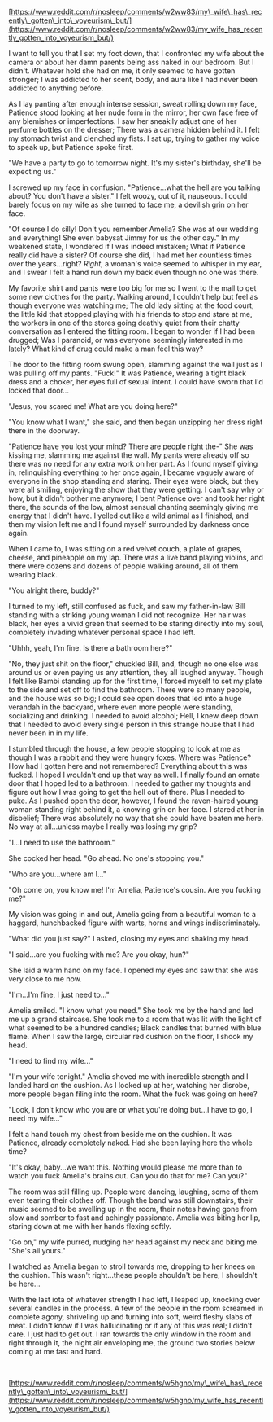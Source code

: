 [https://www.reddit.com/r/nosleep/comments/w2ww83/my\_wife\_has\_recently\_gotten\_into\_voyeurism\_but/](https://www.reddit.com/r/nosleep/comments/w2ww83/my_wife_has_recently_gotten_into_voyeurism_but/)

I want to tell you that I set my foot down, that I confronted my wife about the camera or about her damn parents being ass naked in our bedroom. But I didn't. Whatever hold she had on me, it only seemed to have gotten stronger; I was addicted to her scent, body, and aura like I had never been addicted to anything before.

As I lay panting after enough intense session, sweat rolling down my face, Patience stood looking at her nude form in the mirror, her own face free of any blemishes or imperfections. I saw her sneakily adjust one of her perfume bottles on the dresser; There was a camera hidden behind it. I felt my stomach twist and clenched my fists. I sat up, trying to gather my voice to speak up, but Patience spoke first.

"We have a party to go to tomorrow night. It's my sister's birthday, she'll be expecting us."

I screwed up my face in confusion. "Patience...what the hell are you talking about? You don't have a sister." I felt woozy, out of it, nauseous. I could barely focus on my wife as she turned to face me, a devilish grin on her face.

"Of course I do silly! Don't you remember Amelia? She was at our wedding and everything! She even babysat Jimmy for us the other day." In my weakened state, I wondered if I was indeed mistaken; What if Patience really did have a sister? Of course she did, I had met her countless times over the years...right? *Right*, a woman's voice seemed to whisper in my ear, and I swear I felt a hand run down my back even though no one was there.

My favorite shirt and pants were too big for me so I went to the mall to get some new clothes for the party. Walking around, I couldn't help but feel as though everyone was watching me; The old lady sitting at the food court, the little kid that stopped playing with his friends to stop and stare at me, the workers in one of the stores going deathly quiet from their chatty conversation as I entered the fitting room. I began to wonder if I had been drugged; Was I paranoid, or was everyone seemingly interested in me lately? What kind of drug could make a man feel this way?

The door to the fitting room swung open, slamming against the wall just as I was pulling off my pants. "Fuck!" It was Patience, wearing a tight black dress and a choker, her eyes full of sexual intent. I could have sworn that I'd locked that door...

"Jesus, you scared me! What are you doing here?"

"You know what I want," she said, and then began unzipping her dress right there in the doorway.

"Patience have you lost your mind? There are people right the-" She was kissing me, slamming me against the wall. My pants were already off so there was no need for any extra work on her part. As I found myself giving in, relinquishing everything to her once again, I became vaguely aware of everyone in the shop standing and staring. Their eyes were black, but they were all smiling, enjoying the show that they were getting.  I can't say why or how, but it didn't bother me anymore; I bent Patience over and took her right there, the sounds of the low, almost sensual chanting seemingly giving me energy that I didn't have. I yelled out like a wild animal as I finished, and then my vision left me and I found myself surrounded by darkness once again.

When I came to, I was sitting on a red velvet couch, a plate of grapes, cheese, and pineapple on my lap. There was a live band playing violins, and there were dozens and dozens of people walking around, all of them wearing black.

"You alright there, buddy?"

I turned to my left, still confused as fuck, and saw my father-in-law Bill standing with a striking young woman I did not recognize. Her hair was black, her eyes a vivid green that seemed to be staring directly into my soul, completely invading whatever personal space I had left.

"Uhhh, yeah, I'm fine. Is there a bathroom here?"

"No, they just shit on the floor," chuckled Bill, and, though no one else was around us or even paying us any attention, they all laughed anyway. Though I felt like Bambi standing up for the first time, I forced myself to set my plate to the side and set off to find the bathroom. There were so many people, and the house was so big; I could see open doors that led into a huge verandah in the backyard, where even more people were standing, socializing and drinking. I needed to avoid alcohol; Hell, I knew deep down that I needed to avoid every single person in this strange house that I had never been in in my life.

I stumbled through the house, a few people stopping to look at me as though I was a rabbit and they were hungry foxes. Where was Patience? How had I gotten here and not remembered? Everything about this was fucked. I hoped I wouldn't end up that way as well. I finally found an ornate door that I hoped led to a bathroom. I needed to gather my thoughts and figure out how I was going to get the hell out of there. Plus I needed to puke. As I pushed open the door, however, I found the raven-haired young woman standing right behind it, a knowing grin on her face. I stared at her in disbelief; There was absolutely no way that she could have beaten me here. No way at all...unless maybe I really was losing my grip?

"I...I need to use the bathroom."

She cocked her head. "Go ahead. No one's stopping you."

"Who are you...where am I..."

"Oh come on, you know me! I'm Amelia, Patience's cousin. Are you fucking me?"

My vision was going in and out, Amelia going from a beautiful woman to a haggard, hunchbacked figure with warts, horns and wings indiscriminately.

"What did you just say?" I asked, closing my eyes and shaking my head.

"I said...are you fucking with me? Are you okay, hun?"

She laid a warm hand on my face. I opened my eyes and saw that she was very close to me now.

"I'm...I'm fine, I just need to..."

Amelia smiled. "I know what you need." She took me by the hand and led me up a grand staircase. She took me to a room that was lit with the light of what seemed to be a hundred candles; Black candles that burned with blue flame. When I saw the large, circular red cushion on the floor, I shook my head.

"I need to find my wife..."

"I'm your wife tonight." Amelia shoved me with incredible strength and I landed hard on the cushion. As I looked up at her, watching her disrobe, more people began filing into the room. What the fuck was going on here?

"Look, I don't know who you are or what you're doing but...I have to go, I need my wife..."

I felt a hand touch my chest from beside me on the cushion. It was Patience, already completely naked. Had she been laying here the whole time?

"It's okay, baby...we want this. Nothing would please me more than to watch you fuck Amelia's brains out. Can you do that for me? Can you?"

The room was still filling up. People were dancing, laughing, some of them even tearing their clothes off. Though the band was still downstairs, their music seemed to be swelling up in the room, their notes having gone from slow and somber to fast and achingly passionate. Amelia was biting her lip, staring down at me with her hands flexing softly.

"Go on," my wife purred, nudging her head against my neck and biting me. "She's all yours."

I watched as Amelia began to stroll towards me, dropping to her knees on the cushion. This wasn't right...these people shouldn't be here, I shouldn't be here...

With the last iota of whatever strength I had left, I leaped up, knocking over several candles in the process. A few of the people in the room screamed in complete agony, shriveling up and turning into soft, weird fleshy slabs of meat. I didn't know if I was hallucinating or if any of this was real; I didn't care. I just had to get out. I ran towards the only window in the room and right through it, the night air enveloping me, the ground two stories below coming at me fast and hard.

&#x200B;

[https://www.reddit.com/r/nosleep/comments/w5hgno/my\_wife\_has\_recently\_gotten\_into\_voyeurism\_but/](https://www.reddit.com/r/nosleep/comments/w5hgno/my_wife_has_recently_gotten_into_voyeurism_but/)